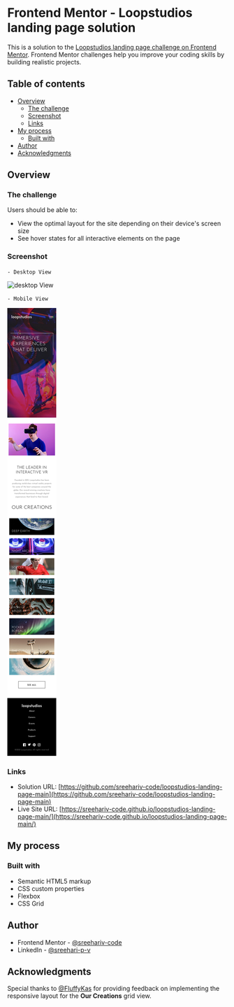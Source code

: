 # Frontend Mentor - Loopstudios landing page solution

This is a solution to the [Loopstudios landing page challenge on Frontend Mentor](https://www.frontendmentor.io/challenges/loopstudios-landing-page-N88J5Onjw). Frontend Mentor challenges help you improve your coding skills by building realistic projects.

## Table of contents

- [Overview](#overview)
  - [The challenge](#the-challenge)
  - [Screenshot](#screenshot)
  - [Links](#links)
- [My process](#my-process)
  - [Built with](#built-with)
- [Author](#author)
- [Acknowledgments](#acknowledgments)

## Overview

### The challenge

Users should be able to:

- View the optimal layout for the site depending on their device's screen size
- See hover states for all interactive elements on the page

### Screenshot

    - Desktop View

![desktop View](./screenshots/desktop.png)

    - Mobile View

![mobile View](./screenshots/mobile.png)

### Links

- Solution URL: [https://github.com/sreehariv-code/loopstudios-landing-page-main](https://github.com/sreehariv-code/loopstudios-landing-page-main)
- Live Site URL: [https://sreehariv-code.github.io/loopstudios-landing-page-main/](https://sreehariv-code.github.io/loopstudios-landing-page-main/)

## My process

### Built with

- Semantic HTML5 markup
- CSS custom properties
- Flexbox
- CSS Grid

## Author

- Frontend Mentor - [@sreehariv-code](https://www.frontendmentor.io/profile/sreehariv-code)
- LinkedIn - [@sreehari-p-v](https://www.linkedin.com/in/sreehari-p-v/)

## Acknowledgments

Special thanks to [@FluffyKas](https://www.frontendmentor.io/profile/FluffyKas) for providing feedback on implementing the responsive layout for the **Our Creations** grid view.
